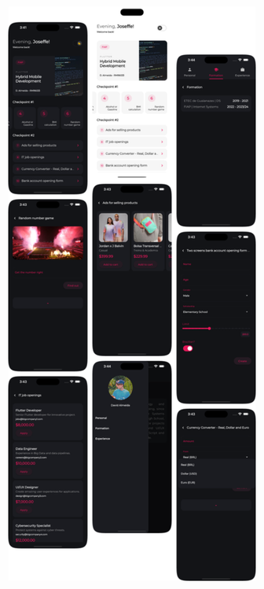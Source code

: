 <h1 align="center">
  <img alt="App grid" title="Flutter Apps" src=".github/grid.png" width="800px" />
</h1>
